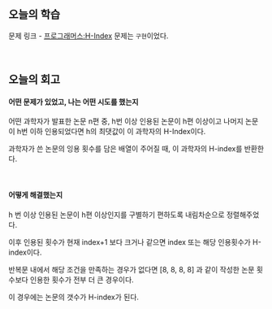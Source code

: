 ## 오늘의 학습
문제 링크 - [프로그래머스:H-Index](https://school.programmers.co.kr/learn/courses/30/lessons/42747#)
문제는 `구현`이었다.

<br />

## 오늘의 회고
#### 어떤 문제가 있었고, 나는 어떤 시도를 했는지
어떤 과학자가 발표한 논문 n편 중, h번 이상 인용된 논문이 h편 이상이고 나머지 논문이 h번 이하 인용되었다면 h의 최댓값이 이 과학자의 H-Index이다.

과학자가 쓴 논문의 잉용 횟수를 담은 배열이 주어질 때, 이 과학자의 H-index를 반환한다.

<br />

#### 어떻게 해결했는지
h 번 이상 인용된 논문이 h편 이상인지를 구별하기 편하도록 내림차순으로 정렬해주었다.

이후 인용된 횟수가 현재 index+1 보다 크거나 같으면 index 또는 해당 인용횟수가 H-index이다.

반복문 내에서 해당 조건을 만족하는 경우가 없다면 [8, 8, 8, 8] 과 같이 작성한 논문 횟수보다 인용한 횟수가 전부 더 큰 경우이다.

이 경우에는 논문의 갯수가 H-index가 된다.

<br />
